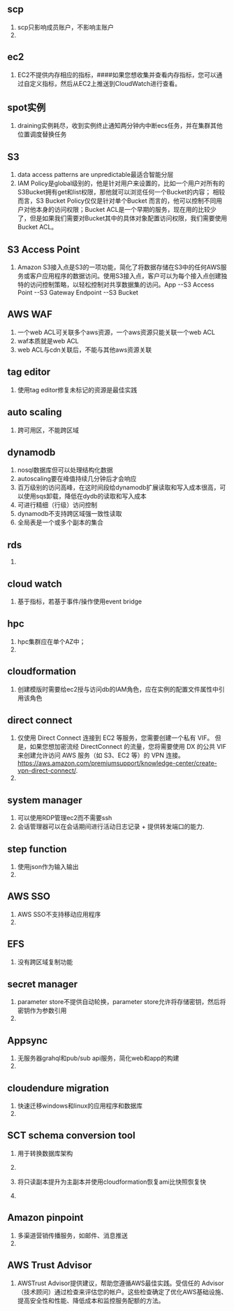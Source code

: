 ## scp
1. scp只影响成员账户，不影响主账户
2. 
## ec2
1. EC2不提供内存相应的指标，####如果您想收集并查看内存指标，您可以通过自定义指标，然后从EC2上推送到CloudWatch进行查看。

## spot实例
1. draining实例耗尽，收到实例终止通知两分钟内中断ecs任务，并在集群其他位置调度替换任务
## S3
1. data access patterns are unpredictable最适合智能分层
2. IAM Policy是global级别的，他是针对用户来设置的，比如一个用户对所有的S3Bucket拥有get和list权限，那他就可以浏览任何一个Bucket的内容； 相较而言，S3 Bucket Policy仅仅是针对单个Bucket 而言的，他可以控制不同用户对他本身的访问权限；Bucket ACL是一个早期的服务，现在用的比较少了，但是如果我们需要对Bucket其中的具体对象配置访问权限，我们需要使用Bucket ACL。

## S3 Access Point
1. Amazon S3接入点是S3的一项功能，简化了将数据存储在S3中的任何AWS服务或客户应用程序的数据访问。使用S3接入点，客户可以为每个接入点创建独特的访问控制策略，以轻松控制对共享数据集的访问。App --S3 Access Point --S3 Gateway Endpoint --S3 Bucket

## AWS WAF
1. 一个web ACL可关联多个aws资源，一个aws资源只能关联一个web ACL
2. waf本质就是web ACL
3. web ACL与cdn关联后，不能与其他aws资源关联
## tag editor
1. 使用tag editor修复未标记的资源是最佳实践
## auto scaling
1. 跨可用区，不能跨区域

## dynamodb
1. nosql数据库但可以处理结构化数据
2. autoscaling要在峰值持续几分钟后才会响应
3. 百万级别的访问高峰，在这时间段给dynamodb扩展读取和写入成本很高，可以使用sqs卸载，降低在dydb的读取和写入成本
4. 可进行精细（行级）访问控制
5. dynamodb不支持跨区域强一致性读取
6. 全局表是一个或多个副本的集合

## rds
1. 
## cloud watch
1. 基于指标，若基于事件/操作使用event bridge
## hpc
1. hpc集群应在单个AZ中；
2. 
## cloudformation
1. 创建模版时需要给ec2授与访问db的IAM角色，应在实例的配置文件属性中引用该角色
## direct connect
1. 仅使用 Direct Connect 连接到 EC2 等服务，您需要创建一个私有 VIF。 但是，如果您想加密流经 DirectConnect 的流量，您将需要使用 DX 的公共 VIF 来创建允许访问 AWS 服务（如 S3、EC2 等）的 VPN 连接。https://aws.amazon.com/premiumsupport/knowledge-center/create-vpn-direct-connect/.
2. 
## system manager

1. 可以使用RDP管理ec2而不需要ssh
2. 会话管理器可以在会话期间进行活动日志记录 + 提供转发端口的能力.

## step function
1. 使用json作为输入输出
2. 
## AWS SSO
1. AWS SSO不支持移动应用程序
2. 

## EFS
1. 没有跨区域复制功能

## secret manager
1. parameter store不提供自动轮换，parameter store允许将存储密钥，然后将密钥作为参数引用
2. 

## Appsync
1. 无服务器grahql和pub/sub api服务，简化web和app的构建
2. 

## cloudendure migration
1. 快速迁移windows和linux的应用程序和数据库
2. 

## SCT schema conversion tool
1. 用于转换数据库架构
2. 

1. 将只读副本提升为主副本并使用cloudformation恢复ami比快照恢复快
2. 
## Amazon pinpoint
1. 多渠道营销传播服务，如邮件、消息推送
2.

## AWS Trust Advisor
1. AWSTrust Advisor提供建议，帮助您遵循AWS最佳实践。受信任的 Advisor（技术顾问）通过检查来评估您的帐户。这些检查确定了优化AWS基础设施、提高安全性和性能、降低成本和监控服务配额的方法。
